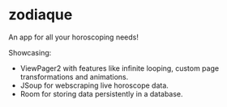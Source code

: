 # zodiaque
An app for all your horoscoping needs!

Showcasing:
- ViewPager2 with features like infinite looping, custom page transformations and animations.
- JSoup for webscraping live horoscope data.
- Room for storing data persistently in a database.
